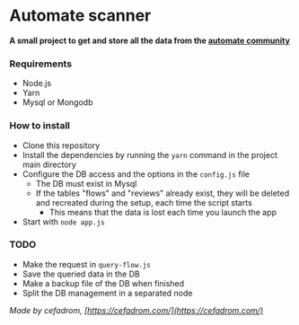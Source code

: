 # Automate scanner

**A small project to get and store all the data from the [automate community](https://llamalab.com/automate/community/)** 

### Requirements

- Node.js
- Yarn
- Mysql or Mongodb


### How to install

- Clone this repository
- Install the dependencies by running the `yarn` command in the project main directory
- Configure the DB access and the options in the `config.js` file
    - The DB must exist in Mysql
    - If the tables "flows" and "reviews" already exist, they will be deleted and recreated during the setup, each time the script starts
        - This means that the data is lost each time you launch the app
- Start with `node app.js`


### TODO

- Make the request in `query-flow.js`
- Save the queried data in the DB
- Make a backup file of the DB when finished
- Split the DB management in a separated node

_Made by cefadrom, [https://cefadrom.com/](https://cefadrom.com/)_
